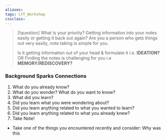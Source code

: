 ```yaml
---
aliases: 
tags: LYT_Workshop  
cssclass:
---
```


> [!question] What is your priority?
> Getting information into your notes easily or getting it back out again?
> Are you a person who gets things out very easily, note taking is simple for you. 
> 
> Is it getting information out of your head & formulate it i.e. **IDEATION?** OR
> Finding the notes is challenging for you i.e **MEMORY/REDISCOVERY?**

### Background Sparks Connections
1. What do you already know?
2. What do you wonder? What do you want to know?
3. What did you learn?
4. Did you learn what you were wondering about?
5. Did you learn anything related to what you wanted to learn?
6. Did you learn anything related to what you already knew?
7. Take Note!



- Take one of the things you encountered recently and consider: Why was this
